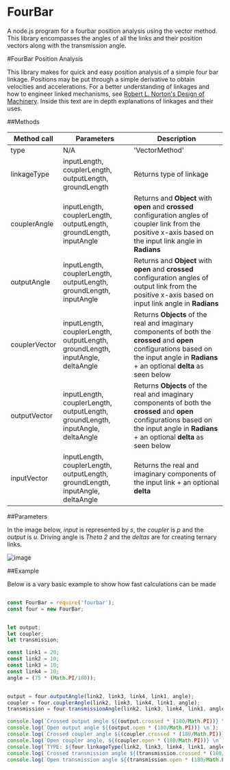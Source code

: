 # FourBar
A node.js program for a fourbar position analysis using the vector method. This library encompasses the angles of all the links and their position vectors along with the transmission angle.

#FourBar Position Analysis

This library makes for quick and easy position analysis of a simple four bar linkage. Positions may be put through a simple derivative to obtain velocities and accelerations. For a better understanding of linkages and how to engineer linked mechanisms, see [Robert L. Norton's Design of Machinery](http://www.amazon.com/Design-Machinery-Robert-Norton/dp/0071215778). Inside this text are in depth explanations of linkages and their uses.

##Methods

|Method call|Parameters|Description|
|-----------|----------|-----------|
|type| N/A | 'VectorMethod'|
| linkageType | inputLength, couplerLength, outputLength, groundLength | Returns type of linkage |
|couplerAngle | inputLength, couplerLength, outputLength, groundLength, inputAngle | Returns and __Object__ with __open__ and __crossed__ configuration angles of coupler link from the positive x-axis based on the input link angle in __Radians__ |
|outputAngle | inputLength, couplerLength, outputLength, groundLength, inputAngle | Returns and __Object__ with __open__ and __crossed__ configuration angles of output link from the positive x-axis based on input link angle in __Radians__ |
|couplerVector | inputLength, couplerLength, outputLength, groundLength, inputAngle, deltaAngle | Returns __Objects__ of the real and imaginary components of both the __crossed__ and __open__ configurations based on the input angle in __Radians__ + an optional __delta__ as seen below|
|outputVector | inputLength, couplerLength, outputLength, groundLength, inputAngle, deltaAngle | Returns __Objects__ of the real and imaginary components of both the __crossed__ and __open__ configurations based on the input angle in __Radians__ + an optional __delta__ as seen below|
|inputVector | inputLength, couplerLength, outputLength, groundLength, inputAngle, deltaAngle | Returns the real and imaginary components of the input link + an optional __delta__|


##Parameters


In the image below, _input_ is represented by _s_, the _coupler_ is _p_ and the _output_ is _u_. Driving angle is _Theta 2_ and the _deltas_ are for creating ternary links.

![image](http://i.imgur.com/tF8eoCr.png)


##Example

Below is a vary basic example to show how fast calculations can be made

``` javascript

const FourBar = require('fourbar');
const four = new FourBar;


let output;
let coupler;
let transmission;

const link1 = 20;
const link2 = 10;
const link3 = 10;
const link4 = 10;
angle = (75 * (Math.PI/180));


output = four.outputAngle(link2, link3, link4, link1, angle);
coupler = four.couplerAngle(link2, link3, link4, link1, angle);
transmission = four.transmissionAngle(link2, link3, link4, link1, angle);

console.log(`Crossed output angle ${(output.crossed * (180/Math.PI))} \n`);
console.log(`Open output angle ${(output.open * (180/Math.PI))} \n`);
console.log(`Crossed coupler angle ${(coupler.crossed * (180/Math.PI))} \n`);
console.log(`Open coupler angle, ${(coupler.open * (180/Math.PI))} \n`);
console.log(`TYPE: ${four.linkageType(link2, link3, link4, link1, angle)} \n`);
console.log(`Crossed transmission angle ${(transmission.crossed * (180/Math.PI))} \n`);
console.log(`Open transmission angle ${(transmission.open * (180/Math.PI))} \n`);

```
